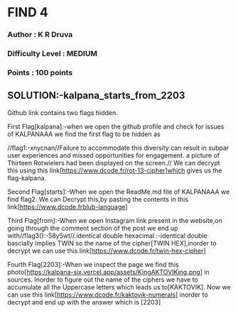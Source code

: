 # FIND 4
### Author : K R Druva
### Difficulty Level : MEDIUM
### Points : 100 points

## SOLUTION:-kalpana_starts_from_2203
Github link contains two flags hidden.

First Flag[kalpana]:-when we open the github profile and check for issues of KALPANAAA
we find the first flag to be hidden as 

//flag1:-xnycnan//Failure to accommodate this diversity can result in subpar user experiences and missed opportunities for engagement. a picture of Thirteen Rotwielers had been displayed on the screen.//
We can decrypt this using this link[https://www.dcode.fr/rot-13-cipher]which gives us the flag-kalpana.

Second Flag[starts]:-When we open the ReadMe.md file of KALPANAAA we find flag2.
We can Decrypt this,by pasting the contents in this link[https://www.dcode.frblub-language]


Third Flag[from]:-When we open Instagram link present in the website,on going through the comment section of the post we end up with//flag3():-58y5wt//.identical double hexacimal :-identical double bascially implies TWIN so the name of the cipher[TWIN HEX],inorder to decrypt we can use this link[https://www.dcode.fr/twin-hex-cipher]


Fourth Flag[2203]:-When we inspect the page we find this photo[https://kalpana-six.vercel.app/assets/KingAKTOVIKing.png] in sources. Inorder to figure out the name of the ciphers we have to accumulate all the Uppercase letters which leads us to[KAKTOVIK].
Now we can use this link[https://www.dcode.fr/kaktovik-numerals] inorder to decrypt and end up with the answer which is [2203]
